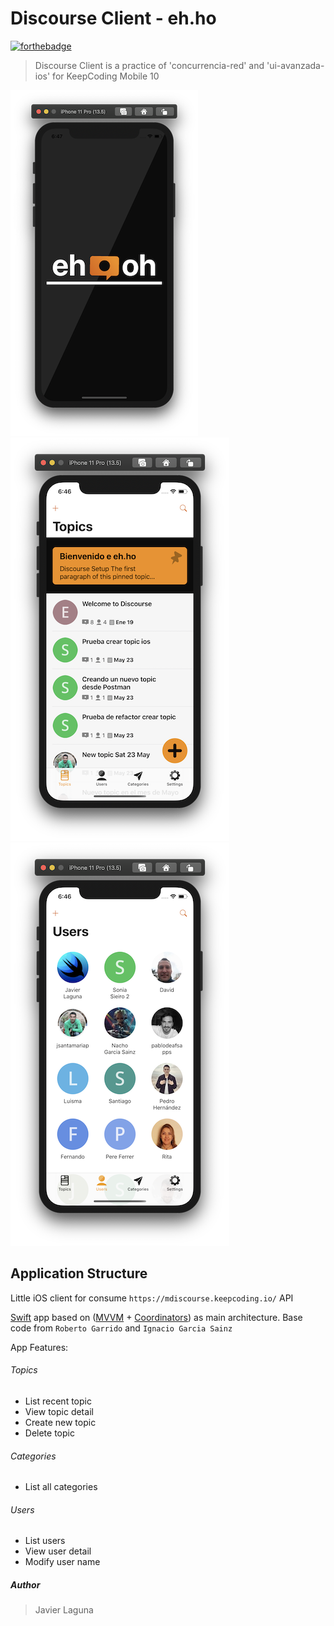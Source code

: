 # Discourse Client - eh.ho

[![forthebadge](https://forthebadge.com/images/badges/made-with-swift.svg)](https://forthebadge.com)

> Discourse Client is a practice of 'concurrencia-red' and 'ui-avanzada-ios' for KeepCoding Mobile 10

![Splash](/captures/splash.png)
![Topics](/captures/topics.png)
![Users](/captures/users.png)

## Application Structure

Little iOS client for consume `https://mdiscourse.keepcoding.io/` API

[Swift](https://developer.apple.com/swift/) app based on ([MVVM](https://en.wikipedia.org/wiki/Model%E2%80%93view%E2%80%93viewmodel) + [Coordinators](https://medium.com/@saad.eloulladi/ios-coordinator-pattern-in-swift-39a15aa3b01b)) as main architecture. Base code from `Roberto Garrido` and `Ignacio Garcia Sainz`

App Features:

###### Topics
   - List recent topic
   - View topic detail
   - Create new topic
   - Delete topic

###### Categories
   - List all categories
   
###### Users
   - List users
   - View user detail
   - Modify user name
   
##### Author
> Javier Laguna

